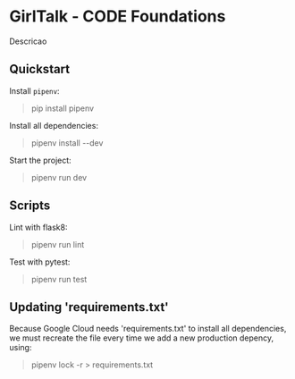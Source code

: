 # GirlTalk - CODE Foundations

Descricao

## Quickstart

Install `pipenv`:

> pip install pipenv

Install all dependencies:

> pipenv install --dev

Start the project:

> pipenv run dev

## Scripts

Lint with flask8:

> pipenv run lint

Test with pytest:

> pipenv run test

## Updating 'requirements.txt'

Because Google Cloud needs 'requirements.txt' to install all dependencies,
we must recreate the file every time we add a new production depency, using:

> pipenv lock -r > requirements.txt
